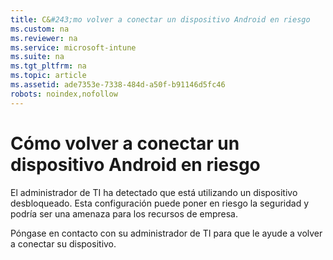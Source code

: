 ```yaml
---
title: C&#243;mo volver a conectar un dispositivo Android en riesgo
ms.custom: na
ms.reviewer: na
ms.service: microsoft-intune
ms.suite: na
ms.tgt_pltfrm: na
ms.topic: article
ms.assetid: ade7353e-7338-484d-a50f-b91146d5fc46
robots: noindex,nofollow
---
```

# C&#243;mo volver a conectar un dispositivo Android en riesgo
El administrador de TI ha detectado que está utilizando un dispositivo desbloqueado. Esta configuración puede poner en riesgo la seguridad y podría ser una amenaza para los recursos de empresa.

Póngase en contacto con su administrador de TI para que le ayude a volver a conectar su dispositivo.

